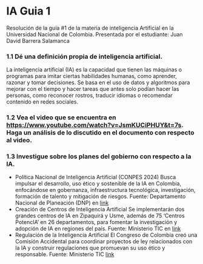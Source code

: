 # IA Guia 1
Resolución de la guía #1 de la materia de inteligencia Artificial en la Universidad Nacional de Colombia. Presentada por el estudiante: Juan David Barrera Salamanca

### 1.1 Dé una definición propia de inteligencia artificial.
La inteligencia artificial (IA) es la capacidad que tienen las máquinas o programas para imitar ciertas habilidades humanas, como aprender, razonar y tomar decisiones. Se basa en el uso de datos y algoritmos para mejorar con el tiempo y hacer tareas que antes solo podían hacer las personas, como reconocer rostros, traducir idiomas o recomendar contenido en redes sociales.
### 1.2 Vea el video que se encuentra en https://www.youtube.com/watch?v=JsmKUCiPHUY&t=7s. Haga un análisis de lo discutido en el documento con respecto al video.
### 1.3 Investigue sobre los planes del gobierno con respecto a la IA.
- Política Nacional de Inteligencia Artificial (CONPES 2024)
Busca impulsar el desarrollo, uso ético y sostenible de la IA en Colombia, enfocándose en gobernanza, infraestructura tecnológica, investigación, formación de talento y mitigación de riesgos.
Fuente: Departamento Nacional de Planeación (DNP) en [link](https://www.dnp.gov.co/Prensa_/Noticias/Paginas/nace-una-nueva-politica-nacional-de-inteligencia-artificial-ia.aspx?utm_source=chatgpt.com)
- Creación de Centros de Inteligencia Artificial
Se implementarán dos grandes centros de IA en Zipaquirá y Usme, además de 75 ‘Centros PotencIA’ en 26 departamentos, para fomentar la investigación y adopción de IA en regiones del país.
Fuente: Ministerio TIC en [link](https://www.mintic.gov.co/portal/inicio/Sala-de-prensa/Noticias/388458:Colombia-avanza-en-la-regulacion-de-la-inteligencia-artificial-con-la-creacion-de-Comision-Accidental-en-el-Congreso-para-articular-proyectos-en-curso)
- Regulación de la Inteligencia Artificial
El Congreso de Colombia creó una Comisión Accidental para coordinar proyectos de ley relacionados con la IA y construir regulaciones que promuevan su uso ético y responsable.
Fuente: Ministerio TIC [link](https://www.mintic.gov.co/portal/inicio/Sala-de-prensa/Noticias/388458:Colombia-avanza-en-la-regulacion-de-la-inteligencia-artificial-con-la-creacion-de-Comision-Accidental-en-el-Congreso-para-articular-proyectos-en-curso)
